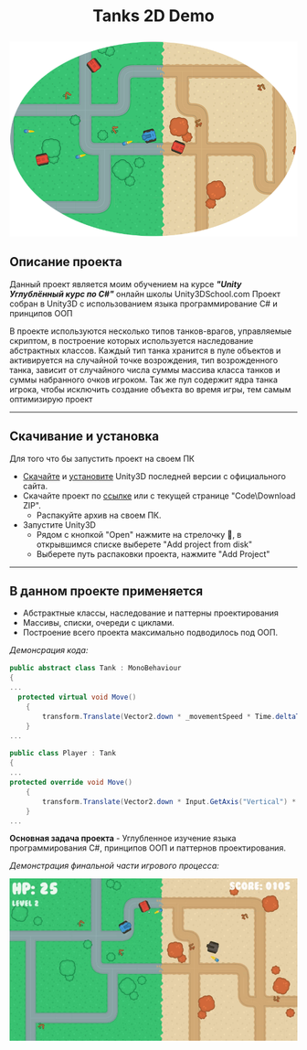 # <p align="center"> Tanks 2D Demo</p>

<div align="Center">
    <img src = https://github.com/iFEL1x/iFEL1x/blob/main/Resources/Screenshots/Screen(Tank%202D)(0).png>
</div>


## Описание проекта

Данный проект является моим обучением на курсе
***"Unity Углублённый курс по C#"*** онлайн школы Unity3DSchool.com
Проект собран в Unity3D с использованием языка программирование C# и принципов ООП

В проекте используются несколько типов танков-врагов, управляемые
скриптом, в построение которых используется наследование абстрактных классов.
Каждый тип танка хранится в пуле объектов и активируется на случайной точке возрождения,
тип возрожденного танка, зависит от случайного числа суммы массива класса танков и суммы
набранного очков игроком. Так же пул содержит ядра танка игрока, чтобы исключить создание
объекта во время игры, тем самым оптимизирую проект

___
## Скачивание и установка
Для того что бы запустить проект на своем ПК

* [Скачайте](https://unity3d.com/ru/get-unity/download) и [установите](https://docs.unity3d.com/2018.2/Documentation/Manual/InstallingUnity.html) Unity3D последней версии с официального сайта.
* Скачайте проект по [ссылке](https://github.com/iFEL1x/Platformer2D_Android_Demo_Level/archive/refs/heads/main.zip) или с текущей странице "Code\Download ZIP".
    + Распакуйте архив на своем ПК.
* Запустите Unity3D
    + Рядом с кнопкой "Open" нажмите на стрелочку :arrow_down_small:, в открывшимся списке выберете "Add project from disk"
    + Выберете путь распаковки проекта, нажмите "Add Project"

___
## В данном проекте применяется
* Абстрактные классы, наследование и паттерны проектирования
* Массивы, списки, очереди с циклами.
* Построение всего проекта максимально подводилось под ООП.

*Демонсрация кода:*

```C#
public abstract class Tank : MonoBehaviour
{
...
  protected virtual void Move()
    {
        transform.Translate(Vector2.down * _movementSpeed * Time.deltaTime);
    }
...
```

```C#
public class Player : Tank
{
...
protected override void Move()
    {
        transform.Translate(Vector2.down * Input.GetAxis("Vertical") * _movementSpeed * Time.deltaTime);
    }
...
```

**Основная задача проекта** - Углубленное изучение языка программирования С#, принципов ООП и паттернов проектирования.

*Демонстрация финальной части игрового процесса:*

![PLATFORMER 2D](https://github.com/iFEL1x/iFEL1x/blob/main/Resources/Image/Gif/mp4%20to%20GIF(Tank%202D).gif)
